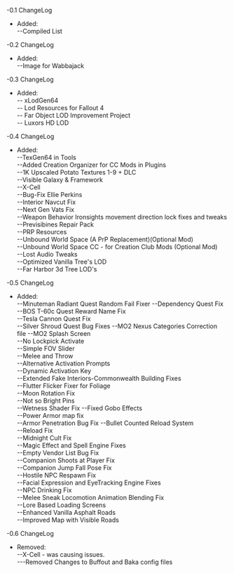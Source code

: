 -0.1 ChangeLog  
- Added:  
--Compiled List  

-0.2 ChangeLog  
- Added:  
--Image for Wabbajack  

-0.3 ChangeLog  
- Added:  
-- xLodGen64  
-- Lod Resources for Fallout 4  
-- Far Object LOD Improvement Project  
-- Luxors HD LOD  

-0.4 ChangeLog  
- Added:  
--TexGen64 in Tools  
--Added Creation Organizer for CC Mods in Plugins  
--1K  Upscaled Potato Textures 1-9 + DLC  
--Visible Galaxy & Framework  
--X-Cell  
--Bug-Fix Ellie Perkins  
--Interior Navcut Fix  
--Next Gen Vats Fix  
--Weapon Behavior Ironsights movement direction lock fixes and tweaks  
--Previsibines Repair Pack  
--PRP Resources  
--Unbound World Space (A PrP Replacement)(Optional Mod)  
--Unbound World Space CC - for Creation Club Mods (Optional Mod)  
--Lost Audio Tweaks  
--Optimized Vanilla Tree's LOD  
--Far Harbor 3d Tree LOD's

-0.5 ChangeLog  
- Added:  
--Minuteman Radiant Quest Random Fail Fixer
--Dependency Quest Fix  
--BOS T-60c Quest Reward Name Fix  
--Tesla Cannon Quest Fix  
--Silver Shroud Quest Bug Fixes
--MO2 Nexus Categories Correction file
--MO2 Splash Screen  
--No Lockpick Activate  
--Simple FOV Slider  
--Melee and Throw  
--Alternative Activation Prompts  
--Dynamic Activation Key  
--Extended Fake Interiors-Commonwealth Building Fixes  
--Flutter Flicker Fixer for Foliage  
--Moon Rotation Fix  
--Not so Bright Pins  
--Wetness Shader Fix
--Fixed Gobo Effects  
--Power Armor map fix  
--Armor Penetration Bug Fix
--Bullet Counted Reload System  
--Reload Fix  
--Midnight Cult Fix  
--Magic Effect and Spell Engine Fixes  
--Empty Vendor List Bug Fix  
--Companion Shoots at Player Fix  
--Companion Jump Fall Pose Fix  
--Hostile NPC Respawn Fix  
--Facial Expression and EyeTracking Engine Fixes  
--NPC Drinking Fix  
--Melee Sneak Locomotion Animation Blending Fix  
--Lore Based Loading Screens  
--Enhanced Vanilla Asphalt Roads  
--Improved Map with Visible Roads  

-0.6 ChangeLog  
- Removed:  
--X-Cell - was causing issues.  
---Removed Changes to Buffout and Baka config files  
